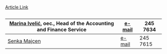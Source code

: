 [Article Link](https://www.fhs.hr/en/deanery/accounting_and_finance_service)

## 
[Marina Ivelić](https://www.fhs.hr/staff/marina.ivelic), oec., Head of the Accounting and Finance Service | [e-mail](javascript:cms_mail\('mivelic','hrstud.hr','',''\)) | 245 7634  
---|---|---  
[Senka Majcen](http://smajcen@hrstud.hr) | [e-mail](http://smajcen@hrstud.hr) | 245 7615  
  

